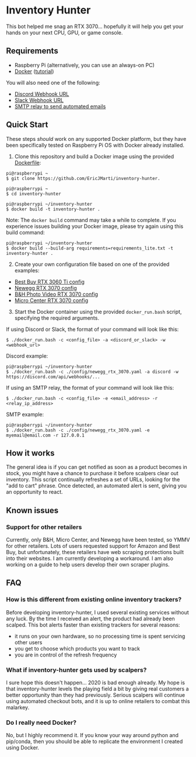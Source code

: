 # Inventory Hunter

This bot helped me snag an RTX 3070... hopefully it will help you get your hands on your next CPU, GPU, or game console.

## Requirements

- Raspberry Pi (alternatively, you can use an always-on PC)
- [Docker](https://www.docker.com/) ([tutorial](https://phoenixnap.com/kb/docker-on-raspberry-pi))

You will also need one of the following:
- [Discord Webhook URL](https://support.discord.com/hc/en-us/articles/228383668-Intro-to-Webhooks)
- [Slack Webhook URL](https://api.slack.com/messaging/webhooks)
- [SMTP relay to send automated emails](https://medium.com/swlh/setting-up-gmail-and-other-email-on-a-raspberry-pi-6f7e3ad3d0e)

## Quick Start

These steps *should* work on any supported Docker platform, but they have been specifically tested on Raspberry Pi OS with Docker already installed.

1. Clone this repository and build a Docker image using the provided [Dockerfile](Dockerfile):
```
pi@raspberrypi ~
$ git clone https://github.com/EricJMarti/inventory-hunter.

pi@raspberrypi ~
$ cd inventory-hunter

pi@raspberrypi ~/inventory-hunter
$ docker build -t inventory-hunter .
```

Note: The `docker build` command may take a while to complete. If you experience issues building your Docker image, please try again using this build command:

```
pi@raspberrypi ~/inventory-hunter
$ docker build --build-arg requirements=requirements_lite.txt -t inventory-hunter .
```

2. Create your own configuration file based on one of the provided examples:

- [Best Buy RTX 3060 Ti config](config/bestbuy_rtx_3060_ti.yaml)
- [Newegg RTX 3070 config](config/newegg_rtx_3070.yaml)
- [B&H Photo Video RTX 3070 config](config/bhphoto_rtx_3070.yaml)
- [Micro Center RTX 3070 config](config/microcenter_rtx_3070.yaml)

3. Start the Docker container using the provided `docker_run.bash` script, specifying the required arguments.

If using Discord or Slack, the format of your command will look like this:

```
$ ./docker_run.bash -c <config_file> -a <discord_or_slack> -w <webhook_url>
```

Discord example:

```
pi@raspberrypi ~/inventory-hunter
$ ./docker_run.bash -c ./config/newegg_rtx_3070.yaml -a discord -w https://discord.com/api/webhooks/...
```

If using an SMTP relay, the format of your command will look like this:

```
$ ./docker_run.bash -c <config_file> -e <email_address> -r <relay_ip_address>
```

SMTP example:

```
pi@raspberrypi ~/inventory-hunter
$ ./docker_run.bash -c ./config/newegg_rtx_3070.yaml -e myemail@email.com -r 127.0.0.1
```

## How it works

The general idea is if you can get notified as soon as a product becomes in stock, you might have a chance to purchase it before scalpers clear out inventory. This script continually refreshes a set of URLs, looking for the "add to cart" phrase. Once detected, an automated alert is sent, giving you an opportunity to react.

## Known issues

### Support for other retailers

Currently, only B&H, Micro Center, and Newegg have been tested, so YMMV for other retailers. Lots of users requested support for Amazon and Best Buy, but unfortunately, these retailers have web scraping protections built into their websites. I am currently developing a workaround. I am also working on a guide to help users develop their own scraper plugins.

## FAQ

### How is this different from existing online inventory trackers?

Before developing inventory-hunter, I used several existing services without any luck. By the time I received an alert, the product had already been scalped. This bot alerts faster than existing trackers for several reasons:

- it runs on your own hardware, so no processing time is spent servicing other users
- you get to choose which products you want to track
- you are in control of the refresh frequency

### What if inventory-hunter gets used by scalpers?

I sure hope this doesn't happen... 2020 is bad enough already. My hope is that inventory-hunter levels the playing field a bit by giving real customers a better opportunity than they had previously. Serious scalpers will continue using automated checkout bots, and it is up to online retailers to combat this malarkey.

### Do I really need Docker?

No, but I highly recommend it. If you know your way around python and pip/conda, then you should be able to replicate the environment I created using Docker.
